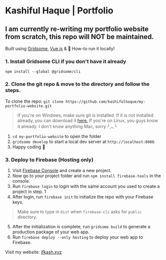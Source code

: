 # Kashiful Haque | Portfolio

## I am currently re-writing my portfolio website from scratch, this repo will NOT be maintained.

Built using [Gridsome](https://gridsome.org/), [Vue.js](https://vuejs.org/) & 🤎
How-to run it locally!

### 1. Install Gridsome CLI if you don't have it already

`npm install --global @gridsome/cli`

### 2. Clone the git repo & move to the directory and follow the steps.

To clone the repo: `git clone https://github.com/kashifulhaque/my-portfolio-website.git`
> If you're on Windows, make sure git is installed. If it is not installed already, you can download it [here.](https://git-scm.com/)
> If you're on Linux, you guys know it already.
> I don't know anything Mac, sorry ╯︿╰

1. `cd my-portfolio-website` to open the folder
2. `gridsome develop` to start a local dev server at `http://localhost:8080`.
3. Happy coding 🎉

### 3. Deploy to Firebase (Hosting only)

1. Visit [Firebase Console](https://console.firebase.google.com) and create a new project.
2. Now go to your project folder and run `npm install firebase-tools` in the console.
3. Run `firebase login` to login with the same account you used to create a project in step. 1
4. After login, run `firebase init` to initialize the repo with your Firebase keys.
> Make sure to type in `dist` when `firebase-cli` asks for `public` directory.
5. After the initialization is complete, run `gridsome build` to generate a production package of your web app.
6. Run `firebase deploy --only hosting` to deploy your web app to Firebase.

Visit my website: [ifkash.xyz](https://www.ifkash.xyz)
